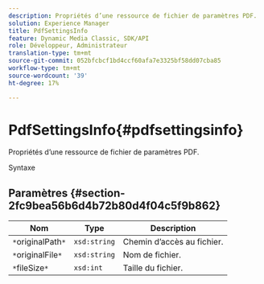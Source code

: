 ```yaml
---
description: Propriétés d’une ressource de fichier de paramètres PDF.
solution: Experience Manager
title: PdfSettingsInfo
feature: Dynamic Media Classic, SDK/API
role: Développeur, Administrateur
translation-type: tm+mt
source-git-commit: 052bfcbcf1bd4ccf60afa7e3325bf58dd07cba85
workflow-type: tm+mt
source-wordcount: '39'
ht-degree: 17%

---
```



# PdfSettingsInfo{#pdfsettingsinfo}

Propriétés d’une ressource de fichier de paramètres PDF.

Syntaxe

## Paramètres {#section-2fc9bea56b6d4b72b80d4f04c5f9b862}

| Nom | Type | Description |
|---|---|---|
| `*`originalPath`*` | `xsd:string` | Chemin d’accès au fichier. |
| `*`originalFile`*` | `xsd:string` | Nom de fichier. |
| `*`fileSize`*` | `xsd:int` | Taille du fichier. |


